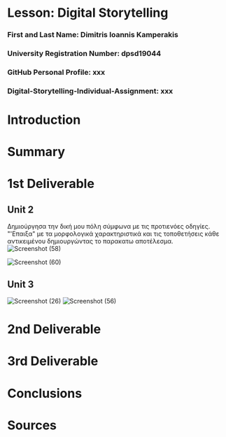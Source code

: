 # Lesson: Digital Storytelling

### First and Last Name: Dimitris Ioannis Kamperakis
### University Registration Number: dpsd19044
### GitHub Personal Profile: xxx
### Digital-Storytelling-Individual-Assignment: xxx

# Introduction



# Summary


# 1st Deliverable
Unit 2
---------------
Δημιούργησα την δική μου πόλη σύμφωνα με τις προτιενόες οδηγίες.
"'Επαιξα" με τα μορφολογικά χαρακτηριστικά και τις τοποθετήσεις κάθε αντικειμένου δημιουργώντας το παρακατω αποτέλεσμα.
![Screenshot (58)](https://user-images.githubusercontent.com/101420117/227669220-5f52a9ce-d96f-457c-a998-48625a0e7678.png)


![Screenshot (60)](https://user-images.githubusercontent.com/101420117/227669238-88735b22-b7d1-4245-925e-04f4521cd05f.png)

Unit 3
---------------
![Screenshot (26)](https://user-images.githubusercontent.com/101420117/227669269-a60af376-3347-4ba3-adfc-771e6b01de88.png)
![Screenshot (56)](https://user-images.githubusercontent.com/101420117/227669294-7716586b-7f32-4b77-9b42-c50ac44897be.png)


# 2nd Deliverable


# 3rd Deliverable 


# Conclusions


# Sources
